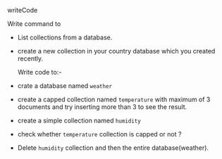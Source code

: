 writeCode

Write command to

- List collections from a database.
<!--
    use <db-name>
    show collections
-->
- create a new collection in your country database which you created recently.
  <!--
      db.createCollection("cities")
  -->

  Write code to:-

- crate a database named `weather`
<!-- use weather -->

- create a capped collection named `temperature` with maximum of 3 documents and try inserting more than 3 to see the result.
<!-- db.createCollection("temperature", {capped: true, size: 10000, max: 3}) -->

<!-- When we create more than the maximum possible entries, the first entry gets overwritten -->

- create a simple collection named `humidity`
<!-- db.createCollection("humidity) -->

- check whether `temperature` collection is capped or not ?
<!-- db.temperature.isCapped() -->

- Delete `humidity` collection and then the entire database(weather).
  <!-- db.humidity.drop() -->
  <!-- db.dropDatabase() -->

